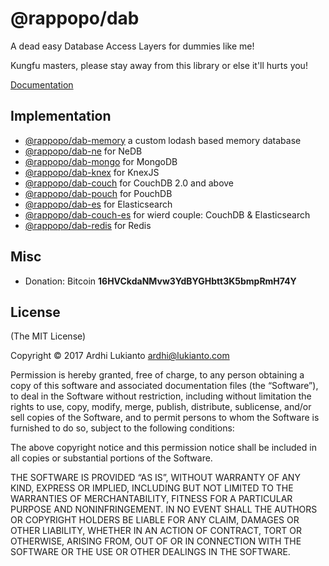 # @rappopo/dab

A dead easy Database Access Layers for dummies like me! 

Kungfu masters, please stay away from this library or else it'll hurts you!

[Documentation](https://docs.rappopo.com/dab/)

## Implementation

* [@rappopo/dab-memory](https://github.com/rappopo/dab-memory) a custom lodash based memory database
* [@rappopo/dab-ne](https://github.com/rappopo/dab-ne) for NeDB
* [@rappopo/dab-mongo](https://github.com/rappopo/dab-mongo) for MongoDB
* [@rappopo/dab-knex](https://github.com/rappopo/dab-knex) for KnexJS
* [@rappopo/dab-couch](https://github.com/rappopo/dab-couch) for CouchDB 2.0 and above
* [@rappopo/dab-pouch](https://github.com/rappopo/dab-pouch) for PouchDB
* [@rappopo/dab-es](https://github.com/rappopo/dab-es) for Elasticsearch
* [@rappopo/dab-couch-es](https://github.com/rappopo/dab-couch-es) for wierd couple: CouchDB & Elasticsearch
* [@rappopo/dab-redis](https://github.com/rappopo/dab-redis) for Redis

## Misc

* Donation: Bitcoin **16HVCkdaNMvw3YdBYGHbtt3K5bmpRmH74Y**

## License

(The MIT License)

Copyright © 2017 Ardhi Lukianto <ardhi@lukianto.com>

Permission is hereby granted, free of charge, to any person obtaining a copy of this software and associated documentation files (the “Software”), to deal in the Software without restriction, including without limitation the rights to use, copy, modify, merge, publish, distribute, sublicense, and/or sell copies of the Software, and to permit persons to whom the Software is furnished to do so, subject to the following conditions:

The above copyright notice and this permission notice shall be included in all copies or substantial portions of the Software.

THE SOFTWARE IS PROVIDED “AS IS”, WITHOUT WARRANTY OF ANY KIND, EXPRESS OR IMPLIED, INCLUDING BUT NOT LIMITED TO THE WARRANTIES OF MERCHANTABILITY, FITNESS FOR A PARTICULAR PURPOSE AND NONINFRINGEMENT. IN NO EVENT SHALL THE AUTHORS OR COPYRIGHT HOLDERS BE LIABLE FOR ANY CLAIM, DAMAGES OR OTHER LIABILITY, WHETHER IN AN ACTION OF CONTRACT, TORT OR OTHERWISE, ARISING FROM, OUT OF OR IN CONNECTION WITH THE SOFTWARE OR THE USE OR OTHER DEALINGS IN THE SOFTWARE.